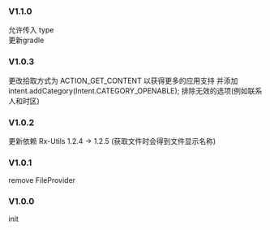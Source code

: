 ### V1.1.0
允许传入 type  
更新gradle

### V1.0.3
更改拾取方式为 ACTION_GET_CONTENT 以获得更多的应用支持
并添加 intent.addCategory(Intent.CATEGORY_OPENABLE); 排除无效的选项(例如联系人和时区)

### V1.0.2
更新依赖
Rx-Utils 1.2.4 -> 1.2.5 (获取文件时会得到文件显示名称)

### V1.0.1
remove FileProvider

### V1.0.0
init
